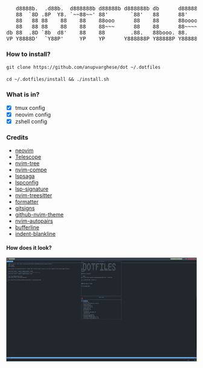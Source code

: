 <pre>
   d8888b.  .d88b.  d888888b d88888b d888888b db      d88888b .d8888. 
   88  `8D .8P  Y8. `~~88~~' 88'       `88'   88      88'     88'  YP 
   88   88 88    88    88    88ooo      88    88      88ooooo `8bo.   
   88   88 88    88    88    88~~~      88    88      88~~~~~   `Y8b. 
db 88  .8D `8b  d8'    88    88        .88.   88booo. 88.     db   8D 
VP Y8888D'  `Y88P'     YP    YP      Y888888P Y88888P Y88888P `8888Y' 
</pre>

### How to install?

```shell
git clone https://github.com/anupvarghese/dot ~/.dotfiles

cd ~/.dotfiles/install && ./install.sh
```

### What is in?
- [x] tmux config
- [x] neovim config
- [x] zshell config

### Credits
- [neovim](https://neovim.io/)
- [Telescope](https://github.com/nvim-telescope/telescope.nvim)
- [nvim-tree](https://github.com/kyazdani42/nvim-tree.lua)
- [nvim-compe](https://github.com/hrsh7th/nvim-compe)
- [lspsaga](https://github.com/glepnir/lspsaga.nvim)
- [lspconfig](https://github.com/neovim/nvim-lspconfig)
- [lsp-signature](https://github.com/ray-x/lsp_signature.nvim)
- [nvim-treesitter](https://github.com/nvim-treesitter/nvim-treesitter)
- [formatter](https://github.com/mhartington/formatter.nvim/)
- [gitsigns](https://github.com/lewis6991/gitsigns.nvim)
- [github-nvim-theme](https://github.com/projekt0n/github-nvim-theme)
- [nvim-autopairs](https://github.com/windwp/nvim-autopairs)
- [bufferline](https://github.com/akinsho/nvim-bufferline.lua)
- [indent-blankline](https://github.com/lukas-reineke/indent-blankline.nvim)

#### How does it look?

![](./screen.jpg)

